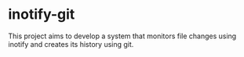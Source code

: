 # inotify-git
This project aims to develop a system that monitors file changes using inotify and creates its history using git.
